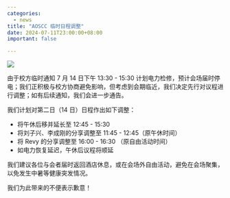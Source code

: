 ```yaml
---
categories:
  - news
title: "AOSCC 临时日程调整"
date: 2024-07-11T23:00:00+08:00
important: false

---
```

![](/assets/news/coffee-break/20240623/imgs/aoscc-2024-jlu.png)

由于校方临时通知 7 月 14 日下午 13:30 - 15:30 计划电力检修，预计会场届时停电；我们正积极与校方协商避免影响，但考虑到会期临近，我们决定先行对议程进行调整；如有后续通知，我们会进一步通告。

我们计划对第二日（14 日）日程作出如下调整：

- 将午休后移并延长至 12:45 - 15:30
- 将刘子兴、李成刚的分享调整至 11:45 - 12:45（原午休时间）
- 将 Revy 的分享调整至 16:00 - 16:30 （原自由活动时间）
- 如电力恢复延迟，午休后议程将顺延

我们建议各位与会者届时返回酒店休息，或在会场外自由活动，避免在会场聚集，以免发生中暑等健康突发情况。

我们为此带来的不便表示歉意！
